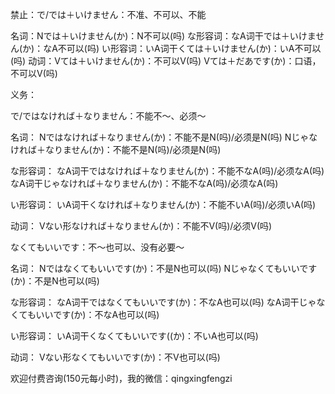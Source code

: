 禁止：で/では＋いけません：不准、不可以、不能

名词：Nでは＋いけません(か)：N不可以(吗)
な形容词：なA词干では＋いけません(か)：なA不可以(吗)
い形容词：いA词干くては＋いけません(か)：いA不可以(吗)
动词：Vては＋いけません(か)：不可以V(吗)
           Vては＋だあです(か)：口语，不可以V(吗)

义务：

で/ではなければ＋なりません：不能不～、必须～

名词：
Nではなければ＋なりません(か)：不能不是N(吗)/必须是N(吗)
Nじゃなければ＋なりません(か)：不能不是N(吗)/必须是N(吗)

な形容词：
なA词干ではなければ＋なりません(か)：不能不なA(吗)/必须なA(吗)
なA词干じゃなければ＋なりません(か)：不能不なA(吗)/必须なA(吗)

い形容词：
いA词干くなければ＋なりません(か)：不能不いA(吗)/必须いA(吗)

动词：
Vない形なければ＋なりません(か)：不能不V(吗)/必须V(吗)

なくてもいいです：不～也可以、没有必要～

名词：
Nではなくてもいいです(か)：不是N也可以(吗)
Nじゃなくてもいいです(か)：不是N也可以(吗)

な形容词：
なA词干ではなくてもいいです(か)：不なA也可以(吗)
なA词干じゃなくてもいいです(か)：不なA也可以(吗)

い形容词：
いA词干くなくてもいいです((か)：不いA也可以(吗)

动词：
Vない形なくてもいいです(か)：不V也可以(吗)

欢迎付费咨询(150元每小时)，我的微信：qingxingfengzi